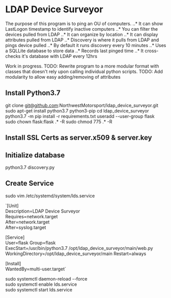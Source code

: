 # LDAP Device Surveyor
The purpose of this program is to ping an OU of computers.
..* It can show LastLogon timestamp to identify inactive computers
..* You can filter the devices pulled from LDAP
..* It can organize by location
..* It can display attributes pulled from LDAP
..* Discovery is where it pulls from LDAP and pings device pulled
..* By default it runs discovery every 10 minutes
..* Uses a SQLLite database to store data
..* Records last pinged time
..* It cross-checks it's database with LDAP every 12hrs

Work in progress.
TODO: Rewrite program to a more modular format with classes that doesn't rely upon calling individual python scripts.
TODO: Add modularity to allow easy adding/removing of attributes


## Install Python3.7
git clone git@github.com:NorthwestMotorsport/ldap_device_surveyor.git
sudo apt-get install python3.7 python3-pip
cd ldap_device_surveyor
python3.7 -m pip install -r requirements.txt
useradd --user-group flask  
sudo chown flask:flask .* -R 
sudo chmod 775 .* -R  

## Install SSL Certs as server.x509 & server.key

## Initialize database
python3.7 discovery.py

## Create Service
sudo vim /etc/systemd/system/lds.service

`[Unit]  
Description=LDAP Device Surveyor  
Requires=network.target  
After=network.target  
After=syslog.target  

[Service]  
User=flask 
Group=flask  
ExecStart=/usr/bin/python3.7 /opt/ldap_device_surveyor/main/web.py  
WorkingDirectory=/opt/ldap_device_surveyor/main
Restart=always  

[Install]  
WantedBy=multi-user.target`

sudo systemctl daemon-reload --force  
sudo systemctl enable lds.service  
sudo systemctl start lds.service  
